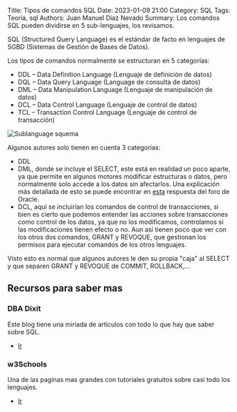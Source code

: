 Title: Tipos de comandos SQL
Date: 2023-01-09 21:00
Category: SQL
Tags: Teoría, sql
Authors: Juan Manuel Díaz Nevado
Summary: Los comandos SQL pueden dividirse en 5 sub-lenguajes, los revisamos.


SQL (Structured Query Language) es el estándar de facto en lenguajes de
SGBD (Sistemas de Gestión de Bases de Datos).

Los tipos de comandos normalmente se estructuran en 5 categorías:

- DDL – Data Definition Language (Lenguaje de definición de datos)
- DQL – Data Query Language (Language de consulta de datos)
- DML – Data Manipulation Language (Lenguaje de manipulación de datos)
- DCL – Data Control Language (Lenguaje de control de datos)
- TCL – Transaction Control Language (Lenguaje de control de transacción)

![Sublanguage squema]({static}/images/sql-commands.png)

Algunos autores solo tienen en cuenta 3 categorías:

- DDL
- DML, donde se incluye el SELECT, este está en realidad un poco aparte,
ya que permite en algunos motores modificar estructuras o datos, pero
normalmente solo accede a los datos sin afectarlos. Una explicación
más detallada de esto se puede encontrar en
[esta](https://community.oracle.com/tech/developers/discussion/2451336/select-is-dml-or-dql)
respuesta del foro de Oracle.
- DCL, aquí se incluirían los comandos de control de transacciones, si bien es cierto
que podemos entender las acciones sobre transacciones como control de los datos,
ya que no los modificamos, controlamos si las modificaciones tienen efecto o no.
Aun así tienen poco que ver con los otros dos comandos, GRANT y REVOQUE, que gestionan
los permisos para ejecutar comandos de los otros lenguajes.



Visto esto es normal que algunos autores le den su propia "caja" al SELECT y
que separen GRANT y REVOQUE de COMMIT, ROLLBACK,...

## Recursos para saber mas

### DBA Dixit
Este blog tiene una miriada de artículos con todo lo que hay que saber
sobre SQL.

- [Ir](https://dbadixit.com/)

### w3Schools
Una de las paginas mas grandes con tutoriales gratuitos sobre casi todo los lenguajes.

- [Ir](https://www.w3schools.com/sql/)
